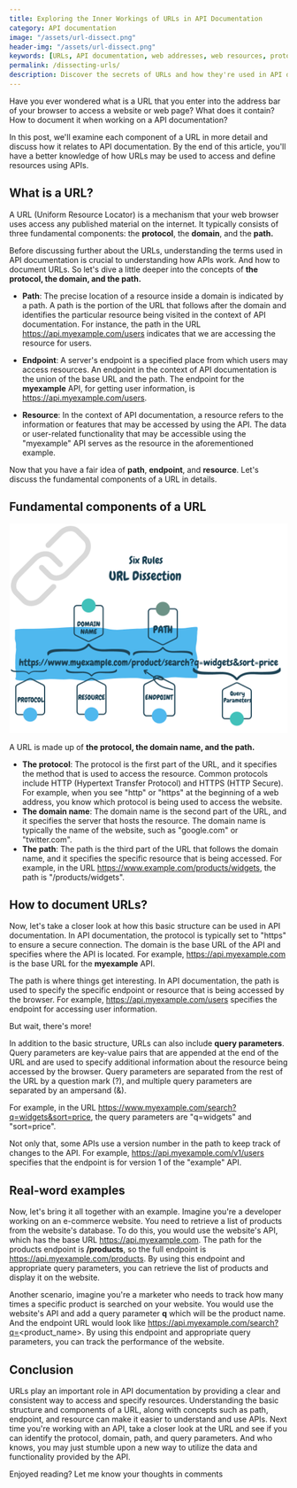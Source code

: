 ```yaml
---
title: Exploring the Inner Workings of URLs in API Documentation
category: API documentation
image: "/assets/url-dissect.png"
header-img: "/assets/url-dissect.png"
keywords: [URLs, API documentation, web addresses, web resources, protocols, domains, paths, query parameters, endpoints, developers, marketers, troubleshoot API issues, track website performance, API development, web development, resources access, API understanding, API usage, API resources, API endpoints, API troubleshoot, API performance tracking, API mastery]
permalink: /dissecting-urls/
description: Discover the secrets of URLs and how they're used in API documentation. This informative blog post delves into the different components of a URL, including the protocol, domain, path, and query parameters. Learn how these components work together to specify resources in APIs and how understanding them can make it easier to use APIs. Real-world examples and scenarios are included to provide a deeper understanding of the concepts discussed.
---
```


Have you ever wondered what is a URL that you enter into the address bar of your browser to access a website or web page? What does it contain? How to document it when working on a API documentation?

In this post, we'll examine each component of a URL in more detail and discuss how it relates to API documentation. By the end of this article, you'll have a better knowledge of how URLs may be used to access and define resources using APIs.

## What is a URL?

A URL (Uniform Resource Locator) is a mechanism that your web browser uses access any published material on the internet. It typically consists of three fundamental components: the **protocol**, the **domain**, and the **path.**

Before discussing further about the URLs, understanding the terms used in API documentation is crucial to understanding how APIs work. And how to document URLs. So let's dive a little deeper into the concepts of **the protocol, the domain, and the path.**

* **Path**: The precise location of a resource inside a domain is indicated by a path. A path is the portion of the URL that follows after the domain and identifies the particular resource being visited in the context of API documentation. For instance, the path in the URL https://api.myexample.com/users indicates that we are accessing the resource for users.

* **Endpoint**: A server's endpoint is a specified place from which users may access resources. An endpoint in the context of API documentation is the union of the base URL and the path. The endpoint for the **myexample** API, for getting user information, is https://api.myexample.com/users.

* **Resource**: In the context of API documentation, a resource refers to the information or features that may be accessed by using the API. The data or user-related functionality that may be accessible using the "myexample" API serves as the resource in the aforementioned example.

Now that you have a fair idea of **path**, **endpoint**, and **resource**. Let's discuss the fundamental components of a URL in details.

## Fundamental components of a URL

![URL dissection](/assets/url-detail.png "URL dissection")

A URL is made up of **the protocol, the domain name, and the path.**

* **The protocol**: The protocol is the first part of the URL, and it specifies the method that is used to access the resource. Common protocols include HTTP (Hypertext Transfer Protocol) and HTTPS (HTTP Secure). For example, when you see "http" or "https" at the beginning of a web address, you know which protocol is being used to access the website.
* **The domain name**: The domain name is the second part of the URL, and it specifies the server that hosts the resource. The domain name is typically the name of the website, such as "google.com" or "twitter.com".
* **The path**: The path is the third part of the URL that follows the domain name, and it specifies the specific resource that is being accessed. For example, in the URL https://www.example.com/products/widgets, the path is "/products/widgets".

## How to document URLs?

Now, let's take a closer look at how this basic structure can be used in API documentation. In API documentation, the protocol is typically set to "https" to ensure a secure connection. The domain is the base URL of the API and specifies where the API is located. For example, https://api.myexample.com is the base URL for the **myexample** API.

The path is where things get interesting. In API documentation, the path is used to specify the specific endpoint or resource that is being accessed by the browser. For example, https://api.myexample.com/users specifies the endpoint for accessing user information.

But wait, there's more!

In addition to the basic structure, URLs can also include **query parameters**. Query parameters are key-value pairs that are appended at the end of the URL and are used to specify additional information about the resource being accessed by the browser. Query parameters are separated from the rest of the URL by a question mark (?), and multiple query parameters are separated by an ampersand (&).

For example, in the URL https://www.myexample.com/search?q=widgets&sort=price, the query parameters are "q=widgets" and "sort=price".

Not only that, some APIs use a version number in the path to keep track of changes to the API. For example, https://api.myexample.com/v1/users specifies that the endpoint is for version 1 of the "example" API.

## Real-word examples

Now, let's bring it all together with an example. Imagine you're a developer working on an e-commerce website. You need to retrieve a list of products from the website's database. To do this, you would use the website's API, which has the base URL https://api.myexample.com. The path for the products endpoint is **/products**, so the full endpoint is https://api.myexample.com/products. By using this endpoint and appropriate query parameters, you can retrieve the list of products and display it on the website.

Another scenario, imagine you're a marketer who needs to track how many times a specific product is searched on your website. You would use the website's API and add a query parameter **q** which will be the product name. And the endpoint URL would look like https://api.myexample.com/search?q=<product_name>. By using this endpoint and appropriate query parameters, you can track the performance of the website.

## Conclusion

URLs play an important role in API documentation by providing a clear and consistent way to access and specify resources. Understanding the basic structure and components of a URL, along with concepts such as path, endpoint, and resource can make it easier to understand and use APIs. Next time you're working with an API, take a closer look at the URL and see if you can identify the protocol, domain, path, and query parameters. And who knows, you may just stumble upon a new way to utilize the data and functionality provided by the API.

Enjoyed reading? Let me know your thoughts in comments